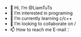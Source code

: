 - 👋 Hi, I’m @LiamTuTs
- 👀 I’m interested in programing
- 🌱 I’m currently learning c/c++
- 💞️ I’m looking to collaborate on /
- 📫 How to reach me E-mail：

<!---
LiamTuTs/LiamTuTs is a ✨ special ✨ repository because its `README.md` (this file) appears on your GitHub profile.
You can click the Preview link to take a look at your changes.
--->
